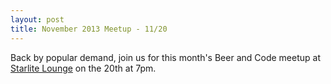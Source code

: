 ```yaml
---
layout: post
title: November 2013 Meetup - 11/20
---
```


Back by popular demand, join us for this month's Beer and Code meetup at
[Starlite Lounge](http://www.buzzardbillys.com/lincoln/the-starlite-lounge/)
on the 20th at 7pm.
